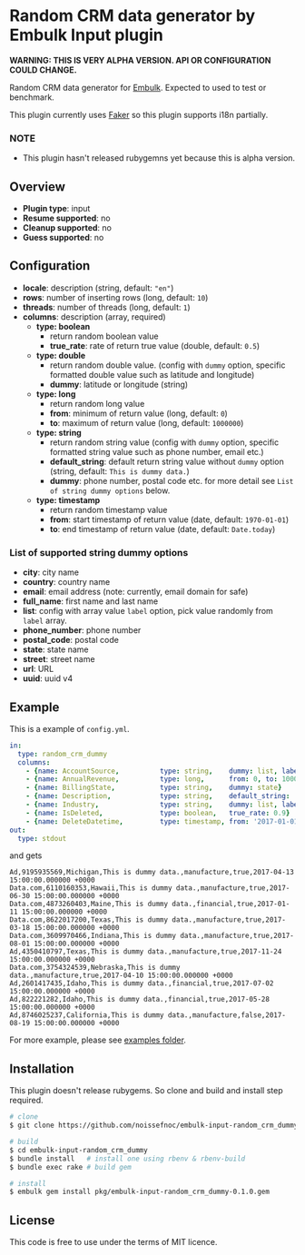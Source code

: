# Random CRM data generator by Embulk Input plugin

**WARNING: THIS IS VERY ALPHA VERSION. API OR CONFIGURATION COULD CHANGE.**

Random CRM data generator for [Embulk](https://github.com/embulk/embulk). Expected to used to test or benchmark.

This plugin currently uses [Faker](https://github.com/stympy/faker) so this plugin supports i18n partially. 


### NOTE

- This plugin hasn't released rubygemns yet because this is alpha version.

## Overview

- **Plugin type**: input
- **Resume supported**: no
- **Cleanup supported**: no
- **Guess supported**: no

## Configuration

- **locale**: description (string, default: `"en"`)
- **rows**: number of inserting rows (long, default: `10`)
- **threads**: number of threads (long, default: `1`)
- **columns**: description (array, required)
    - **type: boolean**
        - return random boolean value 
        - **true_rate**: rate of return true value (double, default: `0.5`)
    - **type: double**
        - return random double value. (config with `dummy` option, specific formatted double value such as latitude and longitude)
        - **dummy**: latitude or longitude (string)
    - **type: long**
        - return random long value
        - **from**: minimum of return value (long, default: `0`)
        - **to**: maximum of return value (long, default: `1000000`) 
    - **type: string**
        - return random string value (config with `dummy` option,  specific formatted string value such as phone number, email etc.)
        - **default_string**: default return string value without `dummy` option (string, default: `This is dummy data.`)
        - **dummy**: phone number, postal code etc. for more detail see `List of string dummy options` below.
    - **type: timestamp**
        - return random timestamp value
        - **from**: start timestamp of return value (date, default: `1970-01-01`)
        - **to**: end timestamp of return value (date, default: `Date.today`)

### List of supported string dummy options

- **city**: city name
- **country**: country name
- **email**: email address (note: currently, email domain for safe)
- **full_name**: first name and last name
- **list**: config with array value `label` option, pick value randomly from `label` array.
- **phone_number**: phone number
- **postal_code**: postal code
- **state**: state name
- **street**: street name
- **url**: URL
- **uuid**: uuid v4

## Example

This is a example of `config.yml`.

```yaml
in:
  type: random_crm_dummy
  columns:
    - {name: AccountSource,          type: string,    dummy: list, label: ['Ad', 'Data.com']}
    - {name: AnnualRevenue,          type: long,      from: 0, to: 10000000000}
    - {name: BillingState,           type: string,    dummy: state}
    - {name: Description,            type: string,    default_string: 'This is default string.'}
    - {name: Industry,               type: string,    dummy: list, label: ['manufacture', 'financial']}
    - {name: IsDeleted,              type: boolean,   true_rate: 0.9}
    - {name: DeleteDatetime,         type: timestamp, from: '2017-01-01', to: '2017-12-31'}
out:
  type: stdout
```

and gets

```
Ad,9195935569,Michigan,This is dummy data.,manufacture,true,2017-04-13 15:00:00.000000 +0000
Data.com,6110160353,Hawaii,This is dummy data.,manufacture,true,2017-06-30 15:00:00.000000 +0000
Data.com,4873260403,Maine,This is dummy data.,financial,true,2017-01-11 15:00:00.000000 +0000
Data.com,8622017200,Texas,This is dummy data.,manufacture,true,2017-03-18 15:00:00.000000 +0000
Data.com,3609970466,Indiana,This is dummy data.,manufacture,true,2017-08-01 15:00:00.000000 +0000
Ad,4350410797,Texas,This is dummy data.,manufacture,true,2017-11-24 15:00:00.000000 +0000
Data.com,3754324539,Nebraska,This is dummy data.,manufacture,true,2017-04-10 15:00:00.000000 +0000
Ad,2601417435,Idaho,This is dummy data.,financial,true,2017-07-02 15:00:00.000000 +0000
Ad,822221282,Idaho,This is dummy data.,financial,true,2017-05-28 15:00:00.000000 +0000
Ad,8746025237,California,This is dummy data.,manufacture,false,2017-08-19 15:00:00.000000 +0000
```

For more example, please see [examples folder](https://github.com/noissefnoc/embulk-input-random_crm_dummy/tree/master/examples).


## Installation

This plugin doesn't release rubygems. So clone and build and install step required.

```bash
# clone
$ git clone https://github.com/noissefnoc/embulk-input-random_crm_dummy.git

# build
$ cd embulk-input-random_crm_dummy
$ bundle install   # install one using rbenv & rbenv-build
$ bundle exec rake # build gem

# install
$ embulk gem install pkg/embulk-input-random_crm_dummy-0.1.0.gem
```

## License

This code is free to use under the terms of MIT licence. 
